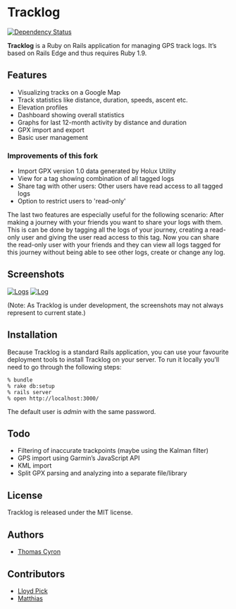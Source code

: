 Tracklog
=======

[![Dependency Status](https://gemnasium.com/matthias-g/tracklog.svg)](https://gemnasium.com/matthias-g/tracklog)

**Tracklog** is a Ruby on Rails application for managing GPS track logs. It’s
based on Rails Edge and thus requires Ruby 1.9.

Features
--------

* Visualizing tracks on a Google Map
* Track statistics like distance, duration, speeds, ascent etc.
* Elevation profiles
* Dashboard showing overall statistics
* Graphs for last 12-month activity by distance and duration
* GPX import and export
* Basic user management

### Improvements of this fork

* Import GPX version 1.0 data generated by Holux Utility
* View for a tag showing combination of all tagged logs
* Share tag with other users: Other users have read access to all tagged logs
* Option to restrict users to 'read-only'

The last two features are especially useful for the following scenario: After making a journey
with your friends you want to share your logs with them.
This is can be done by tagging all the logs of your journey, creating a read-only user and giving the user read access
to this tag. Now you can share the read-only user with your friends and they can view
all logs tagged for this journey without being able to see other logs, create or change any log.

Screenshots
-----------

[![Logs](http://thcyron.de/tracklog/screenshots/logs-thumb.png)](http://thcyron.de/tracklog/screenshots/logs.png)
[![Log](http://thcyron.de/tracklog/screenshots/log-thumb.png)](http://thcyron.de/tracklog/screenshots/log.png)

(Note: As Tracklog is under development, the screenshots may not always
represent to current state.)

Installation
------------

Because Tracklog is a standard Rails application, you can use your favourite
deployment tools to install Tracklog on your server. To run it locally you’ll
need to go through the following steps:

    % bundle
    % rake db:setup
    % rails server
    % open http://localhost:3000/

The default user is *admin* with the same password.

Todo
----

* Filtering of inaccurate trackpoints (maybe using the Kalman filter)
* GPS import using Garmin’s JavaScript API
* KML import
* Split GPX parsing and analyzing into a separate file/library

License
-------

Tracklog is released under the MIT license.

Authors
-------

* [Thomas Cyron](http://thcyron.de/)

Contributors
------------

* [Lloyd Pick](https://github.com/lloydpick)
* [Matthias](http://github.com/matthias-g)
